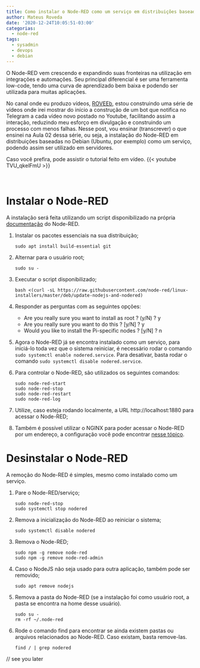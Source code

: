 ```yaml
---
title: Como instalar o Node-RED como um serviço em distribuições baseadas no Debian
author: Mateus Roveda
date: '2020-12-24T10:05:51-03:00'
categorias:
  - node-red
tags:
  - sysadmin
  - devops
  - debian
---
```

O Node-RED vem crescendo e expandindo suas fronteiras na utilização em integrações e automações. Seu principal diferencial é ser uma ferramenta low-code, tendo uma curva de aprendizado bem baixa e podendo ser utilizada para muitas aplicações.

No canal onde eu produzo vídeos, [ROVEEb](https://www.youtube.com/roveeb), estou construindo uma série de vídeos onde irei mostrar do início a construção de um bot que notifica no Telegram a cada vídeo novo postado no Youtube, facilitando assim a interação, reduzindo meu esforço em divulgação e construindo um processo com menos falhas.
Nesse post, vou ensinar (transcrever) o que ensinei na Aula 02 dessa série, ou seja, a instalação do Node-RED em distribuições baseadas no Debian (Ubuntu, por exemplo) como um serviço, podendo assim ser utilizado em servidores.

Caso você prefira, pode assistir o tutorial feito em vídeo.
{{< youtube TVU_qkelFmU >}}

<br>

# Instalar o Node-RED

A instalação será feita utilizando um script disponibilizado na própria [documentação](https://nodered.org/docs/getting-started/raspberrypi) do Node-RED.

1. Instalar os pacotes essenciais na sua distribuição;

   ```
   sudo apt install build-essential git
   ```

2. Alternar para o usuário root;

   ```
   sudo su -
   ```

3. Executar o script disponibilizado;

   ```
   bash <(curl -sL https://raw.githubusercontent.com/node-red/linux-installers/master/deb/update-nodejs-and-nodered)
   ```

4. Responder as perguntas com as seguintes opções:
   * Are you really sure you want to install as root ? (y/N) ? y
   * Are you really sure you want to do this ? [y/N] ? y
   * Would you like to install the Pi-specific nodes ? [y/N] ? n

5. Agora o Node-RED já se encontra instalado como um serviço, para iniciá-lo toda vez que o sistema reiniciar, é necessário rodar o comando `sudo systemctl enable nodered.service`. Para desativar, basta rodar o comando `sudo systemctl disable nodered.service`.

6. Para controlar o Node-RED, são utilizados os seguintes comandos:

   ```
   sudo node-red-start
   sudo node-red-stop
   sudo node-red-restart
   sudo node-red-log
   ```

7. Utilize, caso esteja rodando localmente, a URL http://localhost:1880 para acessar o Node-RED;

8. Também é possível utilizar o NGINX para poder acessar o Node-RED por um endereço, a configuração você pode encontrar [nesse tópico](https://discourse.nodered.org/t/node-red-server-with-nginx-reverse-proxy-howto-guide/27397).

# Desinstalar o Node-RED
A remoção do Node-RED é simples, mesmo como instalado como um serviço.

1. Pare o Node-RED/serviço;

   ```
   sudo node-red-stop
   sudo systemctl stop nodered
   ```

2. Remova a inicialização do Node-RED ao reiniciar o sistema;
   ```
   sudo systemctl disable nodered
   ```

3. Remova o Node-RED;

   ```
   sudo npm -g remove node-red
   sudo npm -g remove node-red-admin
   ```

4. Caso o NodeJS não seja usado para outra aplicação, também pode ser removido;

   ```
   sudo apt remove nodejs
   ```

5. Remova a pasta do Node-RED (se a instalação foi como usuário root, a pasta se encontra na home desse usuário).

   ```
   sudo su -
   rm -rf ~/.node-red
   ```

6. Rode o comando find para encontrar se ainda existem pastas ou arquivos relacionados ao Node-RED. Caso existam, basta remove-las.

   ```
   find / | grep nodered
   ```

// see you later
